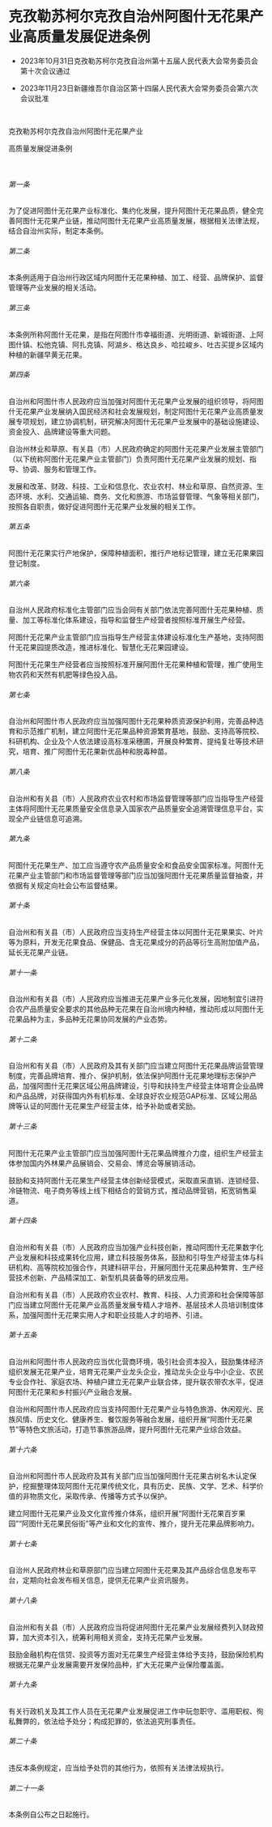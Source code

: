 # 克孜勒苏柯尔克孜自治州阿图什无花果产业高质量发展促进条例

- 2023年10月31日克孜勒苏柯尔克孜自治州第十五届人民代表大会常务委员会第十次会议通过

- 2023年11月23日新疆维吾尔自治区第十四届人民代表大会常务委员会第六次会议批准

<!-- INFO END -->

​

克孜勒苏柯尔克孜自治州阿图什无花果产业

高质量发展促进条例

​

###### 第一条

为了促进阿图什无花果产业标准化、集约化发展，提升阿图什无花果品质，健全完善阿图什无花果产业链，推动阿图什无花果产业高质量发展，根据相关法律法规，结合自治州实际，制定本条例。

###### 第二条

本条例适用于自治州行政区域内阿图什无花果种植、加工、经营、品牌保护、监督管理等产业发展的相关活动。

###### 第三条

本条例所称阿图什无花果，是指在阿图什市幸福街道、光明街道、新城街道、上阿图什镇、松他克镇、阿扎克镇、阿湖乡、格达良乡、哈拉峻乡、吐古买提乡区域内种植的新疆早黄无花果。

###### 第四条

自治州和阿图什市人民政府应当加强对阿图什无花果产业发展的组织领导，将阿图什无花果产业发展纳入国民经济和社会发展规划，制定阿图什无花果产业高质量发展专项规划，建立协调机制，研究解决阿图什无花果产业发展中的基础设施建设、资金投入、品牌建设等重大问题。

自治州林业和草原、有关县（市）人民政府确定的阿图什无花果产业发展主管部门（以下统称阿图什无花果产业主管部门）负责阿图什无花果产业发展的规划、指导、协调、服务和管理工作。

发展和改革、财政、科技、工业和信息化、农业农村、林业和草原、自然资源、生态环境、水利、交通运输、商务、文化和旅游、市场监督管理、气象等相关部门，按照各自职责，做好促进阿图什无花果产业发展的相关工作。

###### 第五条

阿图什无花果实行产地保护，保障种植面积，推行产地标记管理，建立无花果果园登记制度。

###### 第六条

自治州人民政府标准化主管部门应当会同有关部门依法完善阿图什无花果种植、质量、加工等标准化体系建设，指导和监督生产经营者按照标准开展生产经营。

阿图什无花果产业主管部门应当指导生产经营主体建设标准化生产基地，支持阿图什无花果园提质改造，推进标准化、智慧化无花果园建设。

阿图什无花果生产经营者应当按照标准开展阿图什无花果种植和管理，推广使用生物农药和天然有机肥等绿色投入品。

###### 第七条

自治州和阿图什市人民政府应当加强阿图什无花果种质资源保护利用，完善品种选育和示范推广机制，建立阿图什无花果品种资源繁育基地，鼓励、支持高等院校、科研机构、企业及个人依法建设高标准采穗圃，开展良种繁育、提纯复壮等技术研究，培育、推广阿图什无花果新优品种和脱毒种苗。

###### 第八条

自治州和有关县（市）人民政府农业农村和市场监督管理等部门应当指导生产经营主体将阿图什无花果质量安全信息录入国家农产品质量安全追溯管理信息平台，实现全产业链信息可追溯。

###### 第九条

阿图什无花果生产、加工应当遵守农产品质量安全和食品安全国家标准。阿图什无花果产业主管部门和市场监督管理等部门应当加强阿图什无花果质量监督抽查，并依据有关规定向社会公布监督结果。

###### 第十条

自治州和有关县（市）人民政府应当支持生产经营主体以阿图什无花果果实、叶片等为原料，开发无花果食品、保健品、含无花果成分的药品等衍生高附加值产品，延长无花果产业链。

###### 第十一条

自治州和有关县（市）人民政府应当推进无花果产业多元化发展，因地制宜引进符合农产品质量安全要求的其他品种无花果在自治州境内种植，推动形成以阿图什无花果品种为主，多品种无花果协同发展的产业态势。

###### 第十二条

自治州和有关县（市）人民政府及其有关部门应当建立阿图什无花果品牌运营管理制度，完善品牌培育、推介、保护机制，依法保护阿图什无花果地理标志保护产品，加强阿图什无花果区域公用品牌建设，引导和扶持生产经营主体培育企业品牌和产品品牌，对获得国内外有机标准、全球良好农业规范GAP标准、区域公用品牌等认证的阿图什无花果生产经营主体，给予补助或者奖励。

###### 第十三条

阿图什无花果产业主管部门应当加强阿图什无花果品牌推介力度，组织生产经营主体参加国内外林果产品展销会、交易会、博览会等展销活动。

鼓励和支持阿图什无花果生产经营主体创新经营模式，采取直采直销、连锁经营、冷链物流、电子商务等线上线下相结合的营销方式，推动品牌营销，拓宽销售渠道。

###### 第十四条

自治州和有关县（市）人民政府应当加强产业科技创新，推动阿图什无花果数字化产业发展和科技成果转化应用，建立科技服务体系，鼓励和引导生产经营主体与科研机构、高等院校加强合作，共建科研平台，开展阿图什无花果品种繁育、生产经营技术创新、产品精深加工、新型机具装备等的研发应用。

自治州和有关县（市）人民政府农业农村、教育、科技、人力资源和社会保障等部门应当建立阿图什无花果产业高质量发展专精人才培养、基层技术人员培训制度体系，加强阿图什无花果实用人才和职业技能人才的培养、引进。

###### 第十五条

自治州和阿图什市人民政府应当优化营商环境，吸引社会资本投入，鼓励集体经济组织发展无花果产业，培育无花果产业龙头企业，推动龙头企业与中小企业、农民专业合作社、家庭农场、种植户建立无花果产业联合体，提升联农带农水平，促进阿图什无花果和乡村振兴产业融合发展。

自治州和阿图什市人民政府应当支持阿图什无花果产业与特色旅游、休闲观光、民族风情、历史文化、健康养生、餐饮服务等融合发展，组织开展“阿图什无花果节”等特色文旅活动，打造节事旅游品牌，提升阿图什无花果产业综合效益。

###### 第十六条

自治州和阿图什市人民政府及其有关部门应当加强阿图什无花果古树名木认定保护，挖掘整理体现阿图什无花果传统文化，具有历史、民族、文学、艺术、科学价值的非物质文化，采取传承、传播等方式予以保护。

建立阿图什无花果产业及文化宣传推介体系，组织开展“阿图什无花果百岁果园”“阿图什无花果民俗街”等产业和文化的宣传、推介，提升无花果品牌影响力。

###### 第十七条

自治州人民政府林业和草原部门应当建立阿图什无花果及其产品综合信息发布平台，定期向社会发布相关信息，提供无花果产业资讯服务。

###### 第十八条

自治州和有关县（市）人民政府应当将促进阿图什无花果产业发展经费列入财政预算，加大资本引入，统筹利用相关资金，支持无花果产业发展。

鼓励金融机构在信贷、投资等方面对无花果生产经营主体给予支持，鼓励保险机构根据无花果产业发展需要开发保险品种，扩大无花果产业保险覆盖面。

###### 第十九条

有关行政机关及其工作人员在无花果产业发展促进工作中玩忽职守、滥用职权、徇私舞弊的，依法给予处分；构成犯罪的，依法追究刑事责任。

###### 第二十条

违反本条例规定，应当给予处罚的其他行为，依照有关法律法规执行。

###### 第二十一条

本条例自公布之日起施行。
